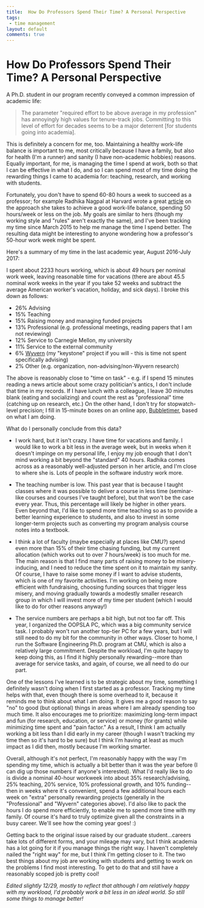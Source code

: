 ```yaml
---
title:  How Do Professors Spend Their Time? A Personal Perspective
tags:
 - time management
layout: default
comments: true
---
```




How Do Professors Spend Their Time? A Personal Perspective
==========================================================

A Ph.D. student in our program recently conveyed a common impression of academic life:

> The parameter "required effort to be above average in my profession" has annoyingly high values for tenure-track jobs. Committing to this level of effort for decades seems to be a major deterrent [for students going into academia].

This is definitely a concern for me, too.  Maintaining a healthy work-life balance is important to me, most critically because I have a family, but also for health (I'm a runner) and sanity (I have non-academic hobbies) reasons.  Equally important, for me, is managing the time I spend at work, both so that I can be effective in what I do, and so I can spend most of my time doing the rewarding things I came to academia for: teaching, research, and working with students.

Fortunately, you don't have to spend 60-80 hours a week to succeed as a professor; for example Radhika Nagpal at Harvard wrote a great [article](https://blogs.scientificamerican.com/guest-blog/the-awesomest-7-year-postdoc-or-how-i-learned-to-stop-worrying-and-love-the-tenure-track-faculty-life/) on the approach she takes to achieve a good work-life balance, spending 50 hours/week or less on the job.  My goals are similar to hers (though my working style and "rules" aren't exactly the same), and I've been tracking my time since March 2015 to help me manage the time I spend better.  The resulting data might be interesting to anyone wondering how a professor's 50-hour work week might be spent.

Here's a summary of my time in the last academic year, August 2016-July 2017:

I spent about 2233 hours working, which is about 49 hours per nominal
work week, leaving reasonable time for vacations (there are about 45.5
nominal work weeks in the year if you take 52 weeks and subtract the
average American worker's vacation, holiday, and sick days).  I broke
this down as follows:

* 26% Advising 
* 15% Teaching
* 15% Raising money and managing funded projects
* 13% Professional (e.g. professional meetings, reading papers that I am not reviewing)
* 12% Service to Carnegie Mellon, my university
* 11% Service to the external community
* 6% [Wyvern](https://github.com/wyvernlang/wyvern/wiki/Wyvern:-A-Language-for-Usable-Design-Driven-Assurance) (my "keystone" project if you will - this is time not spent specifically advising)
* 2% Other (e.g. organization, non-advising/non-Wyvern research)

The above is reasonably close to "time on task" - e.g. if I spend 15 minutes reading a news article about some crazy politician's antics, I don't include that time in my records.  If I have lunch with a colleague, I leave 30 minutes blank (eating and socializing) and count the rest as "professional" time (catching up on research, etc.)  On the other hand, I don't try for stopwatch-level precision; I fill in 15-minute boxes on an online app, [Bubbletimer](http://bubbletimer.com/), based on what I am doing.

What do I personally conclude from this data?

* I work hard, but it isn't crazy.  I have time for vacations and family.
I would like to work a bit less in the average week, but in weeks when it doesn't impinge on my personal life, I enjoy my job enough that I don't mind working a bit beyond the "standard" 40 hours.
Radhika comes across as a reasonably well-adjusted person in her article, and I'm close to where she is.
Lots of people in the software industry work more.

* The teaching number is low.  This past year that is because I taught classes where it was possible to deliver a course in less time (seminar-like courses and courses I've taught before), but that won't be the case every year.  Thus, this percentage will likely be higher in other years.  Even beyond that, I'd like to spend more time teaching so as to provide a better learning experience to students, and also to invest in some longer-term projects such as converting my program analysis course notes into a textbook.

* I think a lot of faculty (maybe especially at places like CMU?) spend even more than 15% of their time chasing funding, but my current allocation (which works out to over 7 hours/week) is too much for me.  The main reason is that I find many parts of raising money to be misery-inducing, and I need to reduce the time spent on it to maintain my sanity.  Of course, I have to raise some money if I want to advise students, which is one of my favorite activities.  I'm working on being more efficient with fundraising, choosing funding sources that trigger less misery, and moving gradually towards a modestly smaller research group in which I will invest more of my time per student (which I would like to do for other reasons anyway!)

* The service numbers are perhaps a bit high, but not too far off.  This year, I organized the OOPSLA PC, which was a big community service task.  I probably won't run another top-tier PC for a few years, but I will still need to do my bit for the community in other ways.  Closer to home, I run the Software Engineering Ph.D. program at CMU, which is also a relatively large commitment.  Despite the workload, I'm quite happy to keep doing this, as I find it highly personally rewarding--more than average for service tasks, and again, of course, we all need to do our part.

One of the lessons I've learned is to be strategic about my time,
something I definitely wasn't doing when I first started as a
professor.  Tracking my time helps with that, even though there is some overhead to it, because
it reminds me to think about what I am doing.  It gives me a good
reason to say "no" to good (but optional) things in areas where I am
already spending too much time.  It also encourages me to prioritize:
maximizing long-term impact and fun (for research, education, or
service) or money (for grants) while minimizing time spent and "pain
factor."  As a result, I think I am actually working a bit less than I
did early in my career (though I wasn't tracking my time then so it's
hard to be sure) but I think I'm having at least as much impact as I
did then, mostly because I'm working smarter.

Overall, although it's not perfect, I'm reasonably happy with the way I'm spending my time, which is actually a bit better than it was the year before (I can dig up those numbers if anyone's interested).  What I'd really like to do is divide a nominal 40-hour workweek into about 35% research/advising, 25% teaching, 20% service, 10% professional growth, and 10% funding--then in weeks where it's convenient, spend a few additional hours each week on "extra" personally rewarding projects (generally in the "Professional" and "Wyvern" categories above).  I'd also like to pack the hours I do spend more efficiently, to enable me to spend more time with my family.  Of course it's hard to truly optimize given all the constraints in a busy career.  We'll see how the coming year goes! :)

Getting back to the original issue raised by our graduate student...careers take lots of different forms, and your mileage may vary, but I
think academia has a lot going for it if you manage things the right
way.  I haven't completely nailed the "right way" for me, but I think I'm getting closer to it.
The two best things about my job are working with
students and getting to work on the problems I find most interesting.
To get to do that and still have a reasonably scoped job is pretty cool!

*Edited slightly 12/29, mostly to reflect that although I am relatively happy with my workload, I'd probably work a bit less in an ideal world.  So still some things to manage better!*